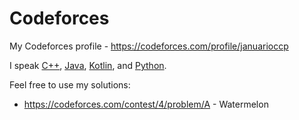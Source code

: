# Codeforces
My Codeforces profile - https://codeforces.com/profile/januarioccp

I speak [C++](https://www.onlinegdb.com/online_c++_compiler), [Java](https://www.jdoodle.com/online-java-compiler/), [Kotlin](https://play.kotlinlang.org/), and [Python](https://www.programiz.com/python-programming/online-compiler/).

Feel free to use my solutions:
   * https://codeforces.com/contest/4/problem/A - Watermelon

